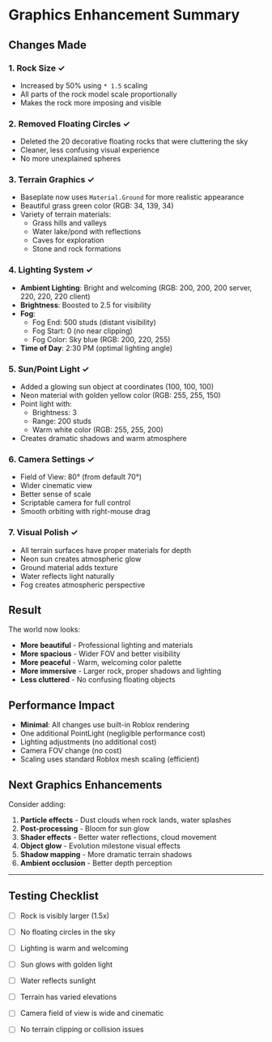 # Graphics Enhancement Summary

## Changes Made

### 1. **Rock Size** ✓
- Increased by 50% using `* 1.5` scaling
- All parts of the rock model scale proportionally
- Makes the rock more imposing and visible

### 2. **Removed Floating Circles** ✓
- Deleted the 20 decorative floating rocks that were cluttering the sky
- Cleaner, less confusing visual experience
- No more unexplained spheres

### 3. **Terrain Graphics** ✓
- Baseplate now uses `Material.Ground` for more realistic appearance
- Beautiful grass green color (RGB: 34, 139, 34)
- Variety of terrain materials:
  - Grass hills and valleys
  - Water lake/pond with reflections
  - Caves for exploration
  - Stone and rock formations

### 4. **Lighting System** ✓
- **Ambient Lighting**: Bright and welcoming (RGB: 200, 200, 200 server, 220, 220, 220 client)
- **Brightness**: Boosted to 2.5 for visibility
- **Fog**: 
  - Fog End: 500 studs (distant visibility)
  - Fog Start: 0 (no near clipping)
  - Fog Color: Sky blue (RGB: 200, 220, 255)
- **Time of Day**: 2:30 PM (optimal lighting angle)

### 5. **Sun/Point Light** ✓
- Added a glowing sun object at coordinates (100, 100, 100)
- Neon material with golden yellow color (RGB: 255, 255, 150)
- Point light with:
  - Brightness: 3
  - Range: 200 studs
  - Warm white color (RGB: 255, 255, 200)
- Creates dramatic shadows and warm atmosphere

### 6. **Camera Settings** ✓
- Field of View: 80° (from default 70°)
- Wider cinematic view
- Better sense of scale
- Scriptable camera for full control
- Smooth orbiting with right-mouse drag

### 7. **Visual Polish** ✓
- All terrain surfaces have proper materials for depth
- Neon sun creates atmospheric glow
- Ground material adds texture
- Water reflects light naturally
- Fog creates atmospheric perspective

## Result

The world now looks:
- **More beautiful** - Professional lighting and materials
- **More spacious** - Wider FOV and better visibility
- **More peaceful** - Warm, welcoming color palette
- **More immersive** - Larger rock, proper shadows and lighting
- **Less cluttered** - No confusing floating objects

## Performance Impact

- **Minimal**: All changes use built-in Roblox rendering
- One additional PointLight (negligible performance cost)
- Lighting adjustments (no additional cost)
- Camera FOV change (no cost)
- Scaling uses standard Roblox mesh scaling (efficient)

## Next Graphics Enhancements

Consider adding:
1. **Particle effects** - Dust clouds when rock lands, water splashes
2. **Post-processing** - Bloom for sun glow
3. **Shader effects** - Better water reflections, cloud movement
4. **Object glow** - Evolution milestone visual effects
5. **Shadow mapping** - More dramatic terrain shadows
6. **Ambient occlusion** - Better depth perception

---

## Testing Checklist

- [ ] Rock is visibly larger (1.5x)
- [ ] No floating circles in the sky
- [ ] Lighting is warm and welcoming
- [ ] Sun glows with golden light
- [ ] Water reflects sunlight
- [ ] Terrain has varied elevations
- [ ] Camera field of view is wide and cinematic
- [ ] No terrain clipping or collision issues

